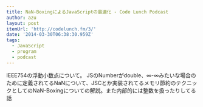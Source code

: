 ```yaml
---
title: NaN-BoxingによるJavaScriptの最適化 - Code Lunch Podcast
author: azu
layout: post
itemUrl: 'http://codelunch.fm/3/'
date: '2014-03-30T06:38:30.959Z'
tags:
  - JavaScript
  - program
  - podcast
---
```

IEEE754の浮動小数点について。
JSのNumberがdouble、∞-∞みたいな場合のために定義されてるNaNについて、JSCとか実装されてるメモリ節約のテクニックとしてのNaN-Boxingについての解説。また内部的には整数を扱ったりしてる話
